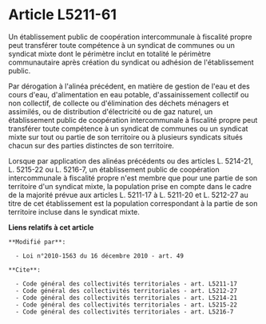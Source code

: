 # Article L5211-61

Un établissement public de coopération intercommunale à fiscalité propre peut transférer toute compétence à un syndicat de
communes ou un syndicat mixte dont le périmètre inclut en totalité le périmètre communautaire après création du syndicat ou
adhésion de l'établissement public. 

Par dérogation à l'alinéa précédent, en matière de gestion de l'eau et des cours d'eau, d'alimentation en eau potable,
d'assainissement collectif ou non collectif, de collecte ou d'élimination des déchets ménagers et assimilés, ou de
distribution d'électricité ou de gaz naturel, un établissement public de coopération intercommunale à fiscalité propre peut
transférer toute compétence à un syndicat de communes ou un syndicat mixte sur tout ou partie de son territoire ou à
plusieurs syndicats situés chacun sur des parties distinctes de son territoire. 

Lorsque par application des alinéas précédents ou des articles L. 5214-21, L. 5215-22 ou L. 5216-7, un établissement public
de coopération intercommunale à fiscalité propre n'est membre que pour une partie de son territoire d'un syndicat mixte, la
population prise en compte dans le cadre de la majorité prévue aux articles L. 5211-17 à L. 5211-20 et L. 5212-27 au titre de
cet établissement est la population correspondant à la partie de son territoire incluse dans le syndicat mixte.

**Liens relatifs à cet article**

	**Modifié par**:

	  - Loi n°2010-1563 du 16 décembre 2010 - art. 49

	**Cite**:

	  - Code général des collectivités territoriales - art. L5211-17
	  - Code général des collectivités territoriales - art. L5212-27
	  - Code général des collectivités territoriales - art. L5214-21
	  - Code général des collectivités territoriales - art. L5215-22
	  - Code général des collectivités territoriales - art. L5216-7

